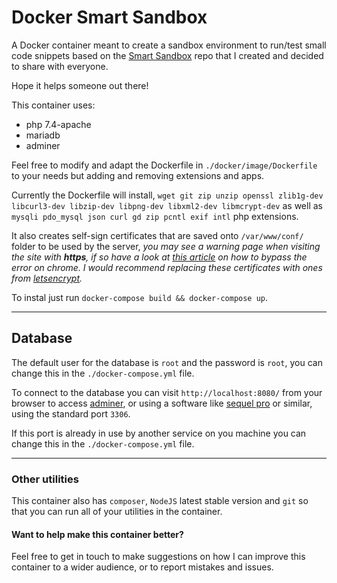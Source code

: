 # Docker Smart Sandbox

A Docker container meant to create a sandbox environment to run/test small code snippets based on the [Smart Sandbox](https://github.com/Mario-Duarte/Smart-Sandbox) repo that I created and decided to share with everyone.

Hope it helps someone out there!

This container uses:

- php 7.4-apache
- mariadb
- adminer

Feel free to modify and adapt the Dockerfile in `./docker/image/Dockerfile` to your needs but adding and removing extensions and apps.

Currently the Dockerfile will install, `wget git zip unzip openssl zlib1g-dev libcurl3-dev libzip-dev libpng-dev libxml2-dev libmcrypt-dev` as well as `mysqli pdo_mysql json curl gd zip pcntl exif intl` php extensions.

It also creates self-sign certificates that are saved onto `/var/www/conf/` folder to be used by the server, *you may see a warning page when visiting the site with __https__, if so have a look at [this article](https://medium.com/@dblazeski/chrome-bypass-net-err-cert-invalid-for-development-daefae43eb12)  on how to bypass the error on chrome. I would recommend replacing these certificates with ones from [letsencrypt](https://letsencrypt.org/).*

To instal just run `docker-compose build && docker-compose up`.

___

## Database

The default user for the database is `root` and the password is `root`, you can change this in the `./docker-compose.yml` file. 

To connect to the database you can visit `http://localhost:8080/` from your browser to access [adminer](https://www.adminer.org/), or using a software like [sequel pro](https://www.sequelpro.com/) or similar, using the standard port `3306`.

If this port is already in use by another service on you machine you can change this in the `./docker-compose.yml` file.

___

### Other utilities

This container also has `composer`, `NodeJS` latest stable version and `git` so that you can run all of your utilities in the container.

#### Want to help make this container better?
Feel free to get in touch to make suggestions on how I can improve this container to a wider audience, or to report mistakes and issues.
